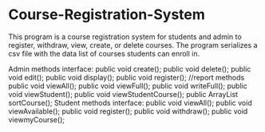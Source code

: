 # Course-Registration-System
This program is a course registration system for students and admin to register, withdraw, view, create, or delete courses. 
The program serializes a csv file with the data list of courses students can enroll in. 

Admin methods interface: 
  public void create(); 
  public void delete();
  public void edit(); 
  public void display();
  public void register();
  //report methods 
  public void viewAll(); 
  public void viewFull();
  public void writeFull();
  public void viewStudent();
  public void viewStudentCourse();
  public ArrayList<Course> sortCourse();
Student methods interface: 
  public void viewAll(); 
	public void viewAvailable(); 
	public void register(); 
	public void withdraw(); 
	public void viewmyCourse(); 
